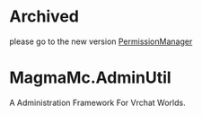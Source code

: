 # Archived
please go to the new version [PermissionManager](https://github.com/MagmaMcNet/PermissionManager/)

# MagmaMc.AdminUtil

A Administration Framework For Vrchat Worlds.
